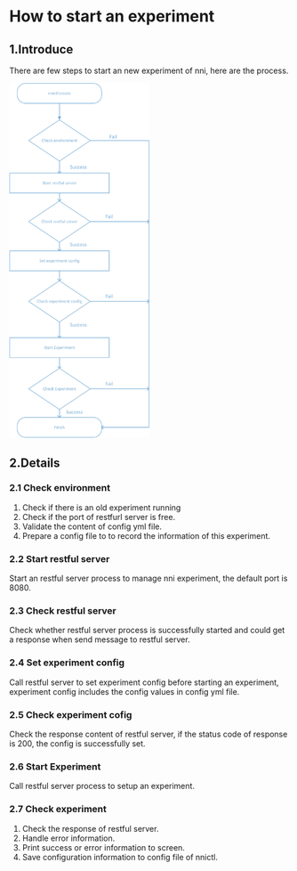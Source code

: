 How to start an experiment
===
## 1.Introduce
There are few steps to start an new experiment of nni, here are the process.

<img src="./img/experiment_process.jpg" width="50%" height="50%" />

## 2.Details
### 2.1 Check environment
1. Check if there is an old experiment running 
2. Check if the port of restfurl server is free. 
3. Validate the content of config yml file. 
4. Prepare a config file to to record the information of this experiment. 

### 2.2 Start restful server
Start an restful server process to manage nni experiment, the default port is 8080.

### 2.3 Check restful server
Check whether restful server process is successfully started and could get a response when send message to restful server.

### 2.4 Set experiment config
Call restful server to set experiment config before starting an experiment, experiment config includes the config values in config yml file.

### 2.5 Check experiment cofig
Check the response content of restful server,  if the status code of response is 200, the config is successfully set.

### 2.6 Start Experiment
Call restful server process to setup an experiment.

### 2.7 Check experiment
1. Check the response of restful server.
2. Handle error information.
3. Print success or error information to screen.
4. Save configuration information to config file of nnictl.
